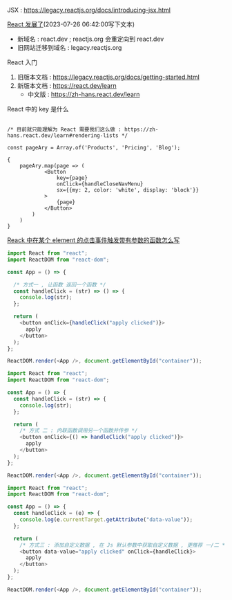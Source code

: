 





JSX : https://legacy.reactjs.org/docs/introducing-jsx.html


[React 发展了](https://zh-hans.react.dev/blog/2023/03/16/introducing-react-dev)(2023-07-26 06:42:00写下文本)
- 新域名 : react.dev ; reactjs.org 会重定向到 react.dev
- 旧网站迁移到域名 : legacy.reactjs.org

React 入门
1. 旧版本文档 : https://legacy.reactjs.org/docs/getting-started.html
2. 新版本文档 : https://react.dev/learn
   - 中文版 : https://zh-hans.react.dev/learn




React 中的 key 是什么
```JSX

/* 目前就只能理解为 React 需要我们这么做 : https://zh-hans.react.dev/learn#rendering-lists */

const pageAry = Array.of('Products', 'Pricing', 'Blog');

{
    pageAry.map(page => (
            <Button
                key={page}
                onClick={handleCloseNavMenu}
                sx={{my: 2, color: 'white', display: 'block'}}
            >
                {page}
            </Button>
        )
    )
}
```


[Reack 中在某个 element 的点击事件触发带有参数的函数怎么写](https://timmousk.com/blog/react-onclick-pass-parameter/)
```javaScript
import React from "react";
import ReactDOM from "react-dom";

const App = () => {

  /* 方式一 , 让函数 返回一个函数 */
  const handleClick = (str) => () => {
    console.log(str);
  };

  return (
    <button onClick={handleClick("apply clicked")}>
      apply
    </button>
  );
};

ReactDOM.render(<App />, document.getElementById("container"));
```

```JavaScript
import React from "react";
import ReactDOM from "react-dom";

const App = () => {
  const handleClick = (str) => {
    console.log(str);
  };

  return (
    /* 方式 二 : 内联函数调用另一个函数并传参 */
    <button onClick={() => handleClick("apply clicked")}>
      apply
    </button>
  );
};

ReactDOM.render(<App />, document.getElementById("container"));
```

```JavaScript
import React from "react";
import ReactDOM from "react-dom";

const App = () => {
  const handleClick = (e) => {
    console.log(e.currentTarget.getAttribute("data-value"));
  };

  return (
    /* 方式三 : 添加自定义数据 , 在 Js 默认参数中获取自定义数据 , 更推荐 一/二 */
    <button data-value="apply clicked" onClick={handleClick}>
      apply
    </button>
  );
};

ReactDOM.render(<App />, document.getElementById("container"));
```
